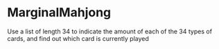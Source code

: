 # MarginalMahjong
Use a list of length 34 to indicate the amount of each of the 34 types of cards, and find out which card is currently played
